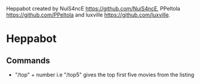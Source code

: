 Heppabot created by NuiS4ncE https://github.com/NuiS4ncE, PPeltola https://github.com/PPeltola and luxville https://github.com/luxville.

# Heppabot

## Commands

  - "/top" + number i.e "/top5" gives the top first five movies from the listing
